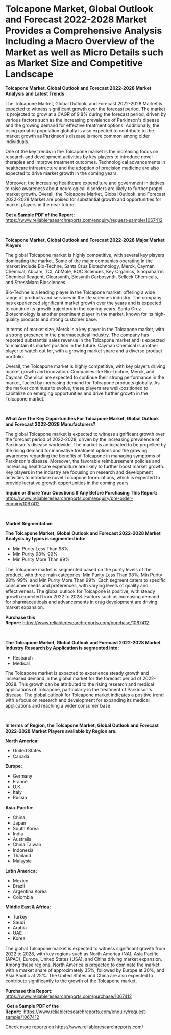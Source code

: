 <p><h1>Tolcapone Market, Global Outlook and Forecast 2022-2028 Market Provides a Comprehensive Analysis Including a Macro Overview of the Market as well as Micro Details such as Market Size and Competitive Landscape</h1></p><p><strong>Tolcapone Market, Global Outlook and Forecast 2022-2028 Market Analysis and Latest Trends</strong></p>
<p><p>The Tolcapone Market, Global Outlook, and Forecast 2022-2028 Market is expected to witness significant growth over the forecast period. The market is projected to grow at a CAGR of 9.8% during the forecast period, driven by various factors such as the increasing prevalence of Parkinson's disease and the growing demand for effective treatment options. Additionally, the rising geriatric population globally is also expected to contribute to the market growth as Parkinson's disease is more common among older individuals.</p><p>One of the key trends in the Tolcapone market is the increasing focus on research and development activities by key players to introduce novel therapies and improve treatment outcomes. Technological advancements in healthcare infrastructure and the adoption of precision medicine are also expected to drive market growth in the coming years.</p><p>Moreover, the increasing healthcare expenditure and government initiatives to raise awareness about neurological disorders are likely to further propel market growth. Overall, the Tolcapone Market, Global Outlook, and Forecast 2022-2028 Market are poised for substantial growth and opportunities for market players in the near future.</p></p>
<p><strong>Get a Sample PDF of the Report:&nbsp;</strong> <a href="https://www.reliableresearchreports.com/enquiry/request-sample/1067412">https://www.reliableresearchreports.com/enquiry/request-sample/1067412</a></p>
<p>&nbsp;</p>
<p><strong>Tolcapone Market, Global Outlook and Forecast 2022-2028 Major Market Players</strong></p>
<p><p>The global Tolcapone market is highly competitive, with several key players dominating the market. Some of the major companies operating in the market include Bio-Techne, Santa Cruz Biotechnology, Merck, Cayman Chemical, Abcam, TCI, AbMole, BOC Sciences, Key Organics, Sinopaharrm Chemical Reagent, Clearsynth, Biosynth Carbosynth, Selleck Chemicals, and StressMarq Biosciences.</p><p>Bio-Techne is a leading player in the Tolcapone market, offering a wide range of products and services in the life sciences industry. The company has experienced significant market growth over the years and is expected to continue its growth trajectory in the coming years. Santa Cruz Biotechnology is another prominent player in the market, known for its high-quality products and strong customer base.</p><p>In terms of market size, Merck is a key player in the Tolcapone market, with a strong presence in the pharmaceutical industry. The company has reported substantial sales revenue in the Tolcapone market and is expected to maintain its market position in the future. Cayman Chemical is another player to watch out for, with a growing market share and a diverse product portfolio.</p><p>Overall, the Tolcapone market is highly competitive, with key players driving market growth and innovation. Companies like Bio-Techne, Merck, and Cayman Chemical are expected to continue their strong performance in the market, fueled by increasing demand for Tolcapone products globally. As the market continues to evolve, these players are well-positioned to capitalize on emerging opportunities and drive further growth in the Tolcapone market.</p></p>
<p>&nbsp;</p>
<p><strong>What Are The Key Opportunities For Tolcapone Market, Global Outlook and Forecast 2022-2028 Manufacturers?</strong></p>
<p><p>The global Tolcapone market is expected to witness significant growth over the forecast period of 2022-2028, driven by the increasing prevalence of Parkinson's disease worldwide. The market is anticipated to be propelled by the rising demand for innovative treatment options and the growing awareness regarding the benefits of Tolcapone in managing symptoms of Parkinson's disease. Moreover, the favorable reimbursement policies and increasing healthcare expenditure are likely to further boost market growth. Key players in the industry are focusing on research and development activities to introduce novel Tolcapone formulations, which is expected to provide lucrative growth opportunities in the coming years.</p></p>
<p><strong>Inquire or Share Your Questions If Any Before Purchasing This Report:</strong> <a href="https://www.reliableresearchreports.com/enquiry/pre-order-enquiry/1067412">https://www.reliableresearchreports.com/enquiry/pre-order-enquiry/1067412</a></p>
<p>&nbsp;</p>
<p><strong>Market Segmentation</strong></p>
<p><strong>The Tolcapone Market, Global Outlook and Forecast 2022-2028 Market Analysis by types is segmented into:</strong></p>
<p><ul><li>Min Purity Less Than 98%</li><li>Min Purity 98%-99%</li><li>Min Purity More Than 99%</li></ul></p>
<p><p>The Tolcapone market is segmented based on the purity levels of the product, with three main categories: Min Purity Less Than 98%, Min Purity 98%-99%, and Min Purity More Than 99%. Each segment caters to specific consumer needs and preferences, with varying levels of quality and effectiveness. The global outlook for Tolcapone is positive, with steady growth expected from 2022 to 2028. Factors such as increasing demand for pharmaceuticals and advancements in drug development are driving market expansion.</p></p>
<p><strong>Purchase this Report:&nbsp;</strong><a href="https://www.reliableresearchreports.com/purchase/1067412">https://www.reliableresearchreports.com/purchase/1067412</a></p>
<p>&nbsp;</p>
<p><strong>The Tolcapone Market, Global Outlook and Forecast 2022-2028 Market Industry Research by Application is segmented into:</strong></p>
<p><ul><li>Research</li><li>Medical</li></ul></p>
<p><p>The Tolcapone market is expected to experience steady growth and increased demand in the global market for the forecast period of 2022-2028. This growth can be attributed to the rising research and medical applications of Tolcapone, particularly in the treatment of Parkinson's disease. The global outlook for Tolcapone market indicates a positive trend with a focus on research and development for expanding its medical applications and reaching a wider consumer base.</p></p>
<p>&nbsp;</p>
<p><strong>In terms of Region, the Tolcapone Market, Global Outlook and Forecast 2022-2028 Market Players available by Region are:</strong></p>
<p>
    <p> <strong> North America: </strong>
        <ul>
            <li>United States</li>
            <li>Canada</li>
        </ul>
        </p> 
    <p> <strong> Europe: </strong>
        <ul>
            <li>Germany</li>
            <li>France</li>
            <li>U.K.</li>
            <li>Italy</li>
            <li>Russia</li>
        </ul>
        </p> 
    <p> <strong> Asia-Pacific: </strong>
        <ul>
            <li>China</li>
            <li>Japan</li>
            <li>South Korea</li>
            <li>India</li>
            <li>Australia</li>
            <li>China Taiwan</li>
            <li>Indonesia</li>
            <li>Thailand</li>
            <li>Malaysia</li>
        </ul>
        </p> 
    <p> <strong> Latin America: </strong>
        <ul>
            <li>Mexico</li>
            <li>Brazil</li>
            <li>Argentina Korea</li>
            <li>Colombia</li>
        </ul>
        </p> 
    <p> <strong> Middle East & Africa: </strong>
        <ul>
            <li>Turkey</li>
            <li>Saudi</li>
            <li>Arabia</li>
            <li>UAE</li>
            <li>Korea</li>
        </ul>
    </p>
    </p>
<p><p>The global Tolcapone market is expected to witness significant growth from 2022 to 2028, with key regions such as North America (NA), Asia Pacific (APAC), Europe, United States (USA), and China driving market expansion. Among these regions, North America is projected to dominate the market with a market share of approximately 35%, followed by Europe at 30%, and Asia Pacific at 25%. The United States and China are also expected to contribute significantly to the growth of the Tolcapone market.</p></p>
<p><strong>Purchase this Report: </strong><a href="https://www.reliableresearchreports.com/purchase/1067412">https://www.reliableresearchreports.com/purchase/1067412</a></p>
<p>&nbsp;<strong>Get a Sample PDF of the Report:&nbsp;&nbsp;</strong><a href="https://www.reliableresearchreports.com/enquiry/request-sample/1067412">https://www.reliableresearchreports.com/enquiry/request-sample/1067412</a></p>
<p><strong></strong></p>
<p>Check more reports on https://www.reliableresearchreports.com/</p>